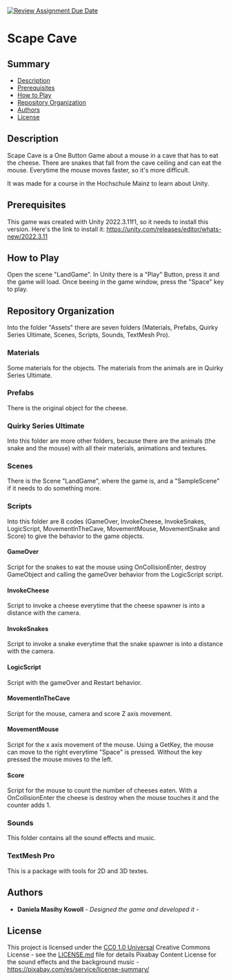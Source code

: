 

[![Review Assignment Due Date](https://classroom.github.com/assets/deadline-readme-button-24ddc0f5d75046c5622901739e7c5dd533143b0c8e959d652212380cedb1ea36.svg)](https://classroom.github.com/a/uTVZkEVg)
# Scape Cave

## Summary

  - [Description](#description)
  - [Prerequisites](#prerequisites)
  - [How to Play](#deployment)
  - [Repository Organization](#repository-organization)
  - [Authors](#authors)
  - [License](#license)
  


## Description

Scape Cave is a One Button Game about a mouse in a cave that has to eat the cheese. There are snakes that fall from the cave ceiling and can eat the mouse. Everytime the mouse moves faster, so it's more difficult.

It was made for a course in the Hochschule Mainz to learn about Unity.



## Prerequisites

This game was created with Unity 2022.3.11f1, so it needs to install this version.
Here's the link to install it: https://unity.com/releases/editor/whats-new/2022.3.11



## How to Play

Open the scene "LandGame". In Unity there is a "Play" Button, press it and the game will load. Once beeing in the game window, press the "Space" key to play.



## Repository Organization
Into the folder "Assets" there are seven folders (Materials, Prefabs, Quirky Series Ultimate, Scenes, Scripts, Sounds, TextMesh Pro).


### Materials
Some materials for the objects. The materials from the animals are in Quirky Series Ultimate.


### Prefabs
There is the original object for the cheese.


### Quirky Series Ultimate
Into this folder are more other folders, because there are the animals (the snake and the mouse) with all their materials, animations and textures.


### Scenes
There is the Scene "LandGame", where the game is, and a "SampleScene" if it needs to do something more.


### Scripts
Into this folder are 8 codes (GameOver, InvokeCheese, InvokeSnakes, LogicScript, MovementInTheCave, MovementMouse, MovementSnake and Score) to give the behavior to the game objects.


#### GameOver
Script for the snakes to eat the mouse using OnCollisionEnter, destroy GameObject and calling the gameOver behavior from the LogicScript script.


#### InvokeCheese
Script to invoke a cheese everytime that the cheese spawner is into a distance with the camera. 


#### InvokeSnakes
Script to invoke a snake everytime that the snake spawner is into a distance with the camera.


#### LogicScript
Script with the gameOver and Restart behavior.


#### MovementInTheCave
Script for the mouse, camera and score Z axis movement. 


#### MovementMouse
Script for the x axis movement of the mouse. Using a GetKey, the mouse can move to the right everytime "Space" is pressed. Without the key pressed the mouse moves to the left.


#### Score
Script for the mouse to count the number of cheeses eaten. With a OnCollisionEnter the cheese is destroy when the mouse touches it and the counter adds 1.


### Sounds
This folder contains all the sound effects and music.


### TextMesh Pro
This is a package with tools for 2D and 3D textes.



## Authors

  - **Daniela Masihy Kowoll** - *Designed the game and developed it* -



## License
This project is licensed under the [CC0 1.0 Universal](LICENSE.md)
Creative Commons License - see the [LICENSE.md](LICENSE.md) file for
details
Pixabay Content License for the sound effects and the background music - https://pixabay.com/es/service/license-summary/


